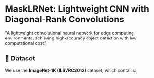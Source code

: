 # MaskLRNet: Lightweight CNN with Diagonal-Rank Convolutions

"A lightweight convolutional neural network for edge computing environments, achieving high-accuracy object detection with low computational cost."

## 📂 Dataset

We use the **ImageNet-1K (ILSVRC2012)** dataset, which contains:


